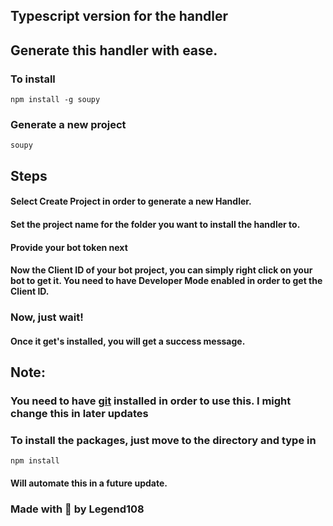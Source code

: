 ## Typescript version for the handler

## Generate this handler with ease.

### To install

```
npm install -g soupy
```

### Generate a new project

```
soupy
```

## Steps

#### Select Create Project in order to generate a new Handler.

#### Set the project name for the folder you want to install the handler to.

#### Provide your bot token next

#### Now the Client ID of your bot project, you can simply right click on your bot to get it. You need to have Developer Mode enabled in order to get the Client ID.

### Now, just wait!

#### Once it get's installed, you will get a success message.

## Note:

### You need to have [git](https://git-scm.com/downloads) installed in order to use this. I might change this in later updates

### To install the packages, just move to the directory and type in 
```
npm install
```
#### Will automate this in a future update.

### Made with 💖 by Legend108
